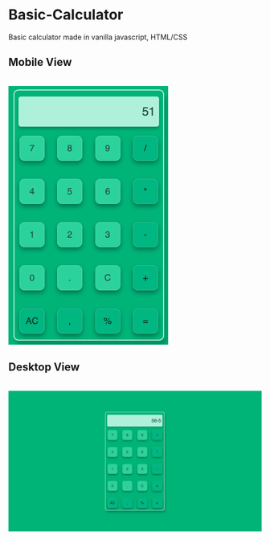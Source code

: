 # Basic-Calculator
Basic calculator made in vanilla javascript, HTML/CSS

Mobile View
---

<br>
<img src="https://github.com/r-e-d-ant/Basic-Calculator/blob/main/mobile_view.png"/>
<br>

Desktop View
---

<br>
<img src="https://github.com/r-e-d-ant/Basic-Calculator/blob/main/desktop_view.png"/>
<br>
